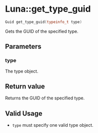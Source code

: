 # Luna::get_type_guid

```c++
Guid get_type_guid(typeinfo_t type)
```

Gets the GUID of the specified type. 



## Parameters
### type
The type object. 

## Return value
Returns the GUID of the specified type. 

## Valid Usage
* `type` must specify one valid type object. 

